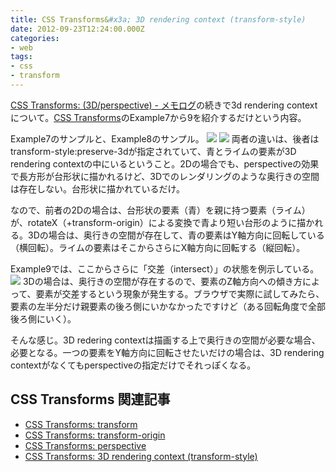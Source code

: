 ```yaml
---
title: CSS Transforms&#x3a; 3D rendering context (transform-style)
date: 2012-09-23T12:24:00.000Z
categories:
- web
tags:
- css
- transform
---
```

[CSS Transforms: (3D/perspective) - メモログ](/blog//2012/09/css_transforms_3d_and_perspective/)の続きで3d rendering contextについて。[CSS Transforms](http://www.w3.org/TR/css3-transforms/#perspective-matrix-computation)のExample7から9を紹介するだけという内容。

<!-- more -->

Example7のサンプルと、Example8のサンプル。 ![](http://www.w3.org/TR/css3-transforms/examples/3d-rendering-context-flat.png) ![](http://www.w3.org/TR/css3-transforms/examples/3d-rendering-context-3d.png) 両者の違いは、後者はtransform-style:preserve-3dが指定されていて、青とライムの要素が3D rendering contextの中にいるということ。2Dの場合でも、perspectiveの効果で長方形が台形状に描かれるけど、3Dでのレンダリングのような奥行きの空間は存在しない。台形状に描かれているだけ。

なので、前者の2Dの場合は、台形状の要素（青）を親に持つ要素（ライム）が、rotateX（+transform-origin）による変換で青より短い台形のように描かれる。3Dの場合は、奥行きの空間が存在して、青の要素はY軸方向に回転している（横回転）。ライムの要素はそこからさらにX軸方向に回転する（縦回転）。

Example9では、ここからさらに「交差（intersect）」の状態を例示している。 ![](http://www.w3.org/TR/css3-transforms/examples/3d-intersection.png) 3Dの場合は、奥行きの空間が存在するので、要素のZ軸方向への傾き方によって、要素が交差するという現象が発生する。ブラウザで実際に試してみたら、要素の左半分だけ親要素の後ろ側にいかなかったですけど（ある回転角度で全部後ろ側にいく）。

そんな感じ。3D redering contextは描画する上で奥行きの空間が必要な場合、必要となる。一つの要素をY軸方向に回転させたいだけの場合は、3D rendering contextがなくてもperspectiveの指定だけでそれっぽくなる。

CSS Transforms 関連記事
-------------------

*   [CSS Transforms: transform](/blog//2012/09/css_transforms_2d/)
*   [CSS Transforms: transform-origin](/blog//2012/09/css_transforms_2d_2/)
*   [CSS Transforms: perspective](/blog//2012/09/css_transforms_3d_and_perspective/)
*   [CSS Transforms: 3D rendering context (transform-style)](/blog//2012/09/css_transforms_3d_and_transform-style/)
